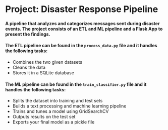 # Project: Disaster Response Pipeline

#### A pipeline that analyzes and categorizes messages sent during disaster events.  The project consists of an ETL and ML pipeline and a Flask App to present the findings.  

#### The ETL pipeline can be found in the `process_data.py` file and it handles the following tasks:

* Combines the two given datasets
* Cleans the data
* Stores it in a SQLite database

#### The ML pipeline can be found in the `train_classifier.py` file and it handles the following tasks:

* Splits the dataset into training and test sets
* Builds a text processing and machine learning pipeline
* Trains and tunes a model using GridSearchCV
* Outputs results on the test set
* Exports your final model as a pickle file